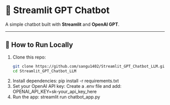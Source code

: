 # 💬 Streamlit GPT Chatbot

A simple chatbot built with **Streamlit** and **OpenAI GPT**.

---

## 🚀 How to Run Locally

1. Clone this repo:
   ```bash
   git clone https://github.com/sangu1402/Streamlit_GPT_Chatbot_LLM.git
   cd Streamlit_GPT_Chatbot_LLM
2. Install dependencies:
   pip install -r requirements.txt
3. Set your OpenAI API key:
   Create a .env file and add:
   OPENAI_API_KEY=sk-your_api_key_here
4. Run the app:
   streamlit run chatbot_app.py